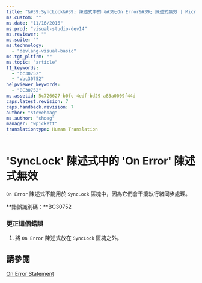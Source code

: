 ```yaml
---
title: "&#39;SyncLock&#39; 陳述式中的 &#39;On Error&#39; 陳述式無效 | Microsoft Docs"
ms.custom: ""
ms.date: "11/16/2016"
ms.prod: "visual-studio-dev14"
ms.reviewer: ""
ms.suite: ""
ms.technology: 
  - "devlang-visual-basic"
ms.tgt_pltfrm: ""
ms.topic: "article"
f1_keywords: 
  - "bc30752"
  - "vbc30752"
helpviewer_keywords: 
  - "BC30752"
ms.assetid: 5c726627-b0fc-4edf-bd29-a83a0009f44d
caps.latest.revision: 7
caps.handback.revision: 7
author: "stevehoag"
ms.author: "shoag"
manager: "wpickett"
translationtype: Human Translation
---
```

# &#39;SyncLock&#39; 陳述式中的 &#39;On Error&#39; 陳述式無效
`On Error` 陳述式不能用於 `SyncLock` 區塊中，因為它們會干擾執行緒同步處理。  
  
 **錯誤識別碼：**BC30752  
  
### 更正這個錯誤  
  
1.  將 `On Error` 陳述式放在 `SyncLock` 區塊之外。  
  
## 請參閱  
 [On Error Statement](../../visual-basic/language-reference/statements/on-error-statement.md)